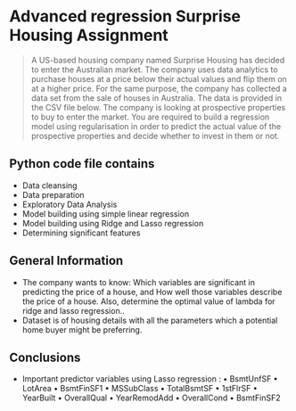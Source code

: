 # Advanced regression Surprise Housing Assignment
> A US-based housing company named Surprise Housing has decided to enter the Australian market. The company uses data analytics to purchase houses at a price below their actual values and flip them on at a higher price. For the same purpose, the company has collected a data set from the sale of houses in Australia. The data is provided in the CSV file below.
The company is looking at prospective properties to buy to enter the market. You are required to build a regression model using regularisation in order to predict the actual value of the prospective properties and decide whether to invest in them or not.

## Python code file contains
* Data cleansing
* Data preparation
* Exploratory Data Analysis
* Model building using simple linear regression
* Model building using Ridge and Lasso regression
* Determining significant features

## General Information
- The company wants to know:
	Which variables are significant in predicting the price of a house, and
	How well those variables describe the price of a house.
	Also, determine the optimal value of lambda for ridge and lasso regression..
- Dataset is of housing details with all the parameters which a potential home buyer might be preferring. 


## Conclusions
- Important predictor variables using Lasso regression :
•	BsmtUnfSF
•	LotArea
•	BsmtFinSF1
•	MSSubClass
•	TotalBsmtSF
•	1stFlrSF
•	YearBuilt
•	OverallQual
•	YearRemodAdd
•	OverallCond
•	BsmtFinSF2


